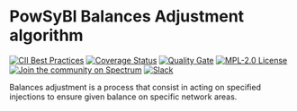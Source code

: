 # PowSyBl Balances Adjustment algorithm
[![CII Best Practices](https://bestpractices.coreinfrastructure.org/projects/4795/badge)](https://bestpractices.coreinfrastructure.org/projects/4795)
[![Coverage Status](https://sonarcloud.io/api/project_badges/measure?project=com.powsybl%3Apowsybl-balances-adjustment&metric=coverage)](https://sonarcloud.io/component_measures?id=com.powsybl%3Apowsybl-balances-adjustment&metric=coverage)
[![Quality Gate](https://sonarcloud.io/api/project_badges/measure?project=com.powsybl%3Apowsybl-balances-adjustment&metric=alert_status)](https://sonarcloud.io/dashboard?id=com.powsybl%3Apowsybl-balances-adjustment)
[![MPL-2.0 License](https://img.shields.io/badge/license-MPL_2.0-blue.svg)](https://www.mozilla.org/en-US/MPL/2.0/)
[![Join the community on Spectrum](https://withspectrum.github.io/badge/badge.svg)](https://spectrum.chat/powsybl)
[![Slack](https://img.shields.io/badge/slack-powsybl-blueviolet.svg?logo=slack)](https://join.slack.com/t/powsybl/shared_invite/zt-rzvbuzjk-nxi0boim1RKPS5PjieI0rA)

Balances adjustment is a process that consist in acting on specified injections to ensure given balance on specific network areas.
 